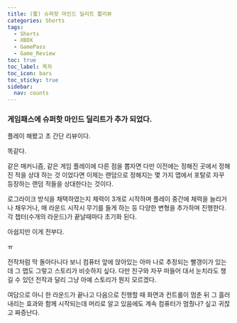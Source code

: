 ```yaml
---
title: (짧) 슈퍼핫 마인드 딜리트 짧리뷰
categories: Shorts
tags:
  - Shorts
  - XBOX
  - GamePass
  - Game_Review
toc: true
toc_label: 목차
toc_icon: bars
toc_sticky: true
sidebar:
  nav: counts
---
```

### 게임패스에 슈퍼핫 마인드 딜리트가 추가 되었다.
플레이 해봤고 초 간단 리뷰이다.

똑같다.

같은 매커니즘, 같은 게임 플레이에 다른 점을 뽑자면 다만 이전에는 정해진 곳에서 정해진 적을 상대 하는 것 이었다면 이제는 랜덤으로 정해지는 몇 가지 맵에서 포탈로 자꾸 등장하는 랜덤 적들을 상대한다는 것이다.

로그라이크 방식을 채택하였는지 체력이 3개로 시작하며 플레이 중간에 체력을 늘리거나 채우거나, 매 라운드 시작시 무기를 들게 하는 등 다양한 변형을 추가하며 진행한다. 각 챕터(수개의 라운드)가 끝날때마다 초기화 된다.

아쉽지만 이게 전부다. 

ㅠ

전작처럼 막 돌아다니다 보니 컴퓨터 앞에 앉아있는 아마 나로 추정되는 빨갱이가 있는데 그 맵도 그렇고 스토리가 비슷하지 싶다. 다만 친구와 자꾸 떠들어 대서 눈치라도 챙길 수 있던 전작과 달리 그냥 아예 스토리가 뭔지 모르겠다.



여담으로 아니 한 라운드가 끝나고 다음으로 진행할 때 화면과 컨트롤이 멈춘 뒤 그 흘러내리는 효과와 함께 시작되는데 머리로 알고 있음에도 계속 컴퓨터가 멈췄나? 싶고 귀찮고 짜증난다.